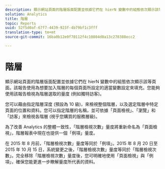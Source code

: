 ```yaml
---
description: 顯示網站頁面的階層版面配置並依據它們在 hierN 變數中的組態依次顯示該等頁面。該報告使用為想要加入階層的每個頁面所設定的適當變數設定來填充。您能夠使用該報告檢視為階層選取的量度 (例如獨特訪客)。
solution: Analytics
title: 階層
topic: Reports
uuid: 52f5d0af-67f7-4439-923f-4b79bf1c3fff
translation-type: tm+mt
source-git-commit: 16ba0b12e0f70112f4c10804d0a13c278388ecc2

---
```



# 階層

顯示網站頁面的階層版面配置並依據它們在 hierN 變數中的組態依次顯示該等頁面。該報告使用為想要加入階層的每個頁面所設定的適當變數設定來填充。您能夠使用該報告檢視為階層選取的量度 (例如獨特訪客)。

您可以藉由指定階層深度 (預設為 10 級)，來檢視整個階層，以及選定階層中特定頁面的位置和資料。您可以指定階層的名稱，並可依據「頁面檢視」、「瀏覽」和「訪客」來檢視各階層 (視乎您購買的服務層級)。

為了改善 Analytics 的整體一致性，「階層檢視次數」量度將重新命名為「頁面檢視」，階層報表中現在也提供一個「例項」量度。

在 2015 年 8 月前，「階層檢視次數」量度等同於「例項」。2015 年 8 月 20 日至 2015 年 10 月 15 日，系統變更之後，「階層檢視次數」量度等同於「階層檢視次數」。完全移除「階層檢視次數」量度後，您可明確地使用「頁面檢視」與「例項」，確保您能更進一步瞭解量度所代表的資料。
